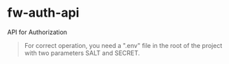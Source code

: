 # fw-auth-api

API for Authorization

> For correct operation, you need a ".env" file in the root of the project with two parameters SALT and SECRET.